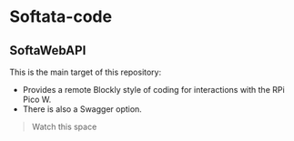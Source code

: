 # Softata-code

## SoftaWebAPI

This is the main target of this repository:
- Provides a remote Blockly style of coding for interactions with the RPi Pico W. 
- There is also a Swagger option.

> Watch this space